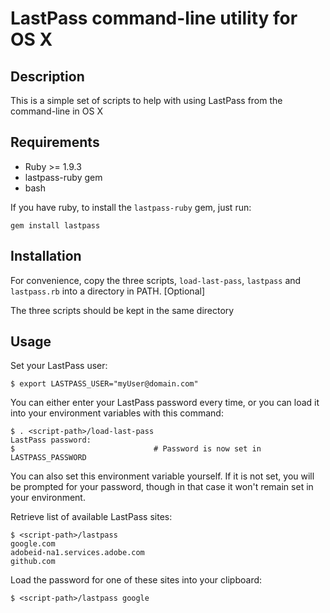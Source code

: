 # LastPass command-line utility for OS X

## Description

This is a simple set of scripts to help with using LastPass from the command-line in OS X

## Requirements

* Ruby >= 1.9.3
* lastpass-ruby gem
* bash

If you have ruby, to install the `lastpass-ruby` gem, just run:
```
gem install lastpass
```

## Installation

For convenience, copy the three scripts, `load-last-pass`, `lastpass` and `lastpass.rb` into a directory in PATH.
[Optional]

The three scripts should be kept in the same directory

## Usage

Set your LastPass user:
```
$ export LASTPASS_USER="myUser@domain.com"
```

You can either enter your LastPass password every time, or you can load it into your environment variables with this
command:
```
$ . <script-path>/load-last-pass
LastPass password:
$                               # Password is now set in LASTPASS_PASSWORD
```

You can also set this environment variable yourself.  If it is not set, you will be prompted for your password, though
in that case it won't remain set in your environment.

Retrieve list of available LastPass sites:
```
$ <script-path>/lastpass
google.com
adobeid-na1.services.adobe.com
github.com
```

Load the password for one of these sites into your clipboard:
```
$ <script-path>/lastpass google
```
